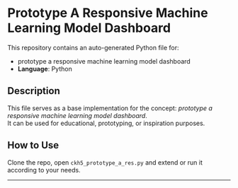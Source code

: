 # Prototype A Responsive Machine Learning Model Dashboard

This repository contains an auto-generated Python file for:

- prototype a responsive machine learning model dashboard
- **Language**: Python

## Description

This file serves as a base implementation for the concept: *prototype a responsive machine learning model dashboard*.  
It can be used for educational, prototyping, or inspiration purposes.

## How to Use

Clone the repo, open `ckh5_prototype_a_res.py` and extend or run it according to your needs.

---


